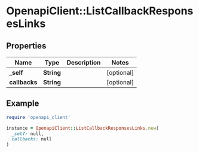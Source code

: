 # OpenapiClient::ListCallbackResponsesLinks

## Properties

| Name | Type | Description | Notes |
| ---- | ---- | ----------- | ----- |
| **_self** | **String** |  | [optional] |
| **callbacks** | **String** |  | [optional] |

## Example

```ruby
require 'openapi_client'

instance = OpenapiClient::ListCallbackResponsesLinks.new(
  _self: null,
  callbacks: null
)
```

